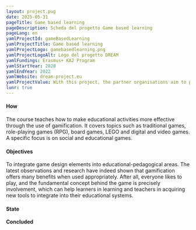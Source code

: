 ```yaml
---
layout: project.pug
date: 2025-05-31
pageTitle: Game based learning
pageDescription: Scheda del progetto Game based learning
pageLang: en
yamlProjectId: gameBasedLearning
yamlProjectTitle: Game based learning
yamlProjectLogo: gamebasedlearning.png
yamlProjectLogoAlt: Logo del progetto DREAM
yamlFundings: Erasmus+ KA2 Program
yamlStartYear: 2020
yamlEndYear: 2022
yamlWebsite: dream-project.eu
yamlProjectValue: With this project, the partner organisations aim to provide knowledge, pedagogical approaches, appropriate teaching materials and technical tools to teachers, not only in the partner countries, but throughout Europe. Teachers are trained in new trends imposed by modern educational needs and, in particular, in **game-based learning methods and the use of gamification in the educational process**. In addition, within the project, a **digital guide** will be developed in the form of a wiki, which will contain all the material needed to assist teachers in integrating these methods.
lunr: true
---
```


#### How

The course teaches how to make educational activities more effective through the use of gamification. 
It covers topics such as traditional games, role-playing games (RPG), board games, LEGO and digital and video games. A specific focus is on social and educational games.

#### Objectives

To integrate game design elements into educational-pedagogical areas. The latest observations and research have indeed shown that gamification offers many benefits when used appropriately. After all, everyone likes to play, and the fundamental concept behind the game is precisely involvement, which can help learners in learning and teachers in acquiring new tools to integrate into their educational systems.

#### State
**Concluded**